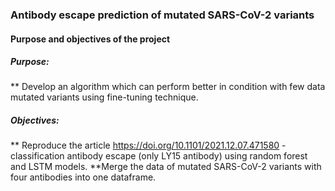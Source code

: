 ### Antibody escape prediction of mutated SARS-CoV-2 variants 
#### Purpose and objectives of the project
##### Purpose:
** Develop an algorithm which can perform better in condition with few data mutated variants using fine-tuning technique.
##### Objectives:
** Reproduce the article https://doi.org/10.1101/2021.12.07.471580 - classification antibody escape (only LY15 antibody) using random forest and LSTM models.
**Merge the data of mutated SARS-CoV-2 variants with four antibodies into one dataframe.


